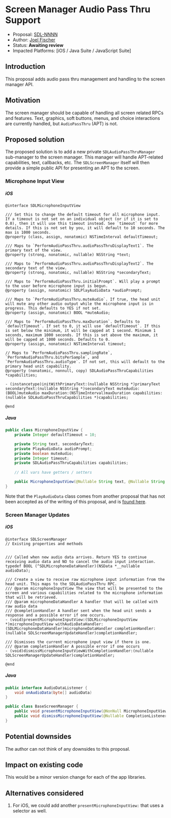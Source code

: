 # Screen Manager Audio Pass Thru Support

* Proposal: [SDL-NNNN](NNNN-screen-manager-audio-pass-thru.md)
* Author: [Joel Fischer](https://github.com/joeljfischer)
* Status: **Awaiting review**
* Impacted Platforms: [iOS / Java Suite / JavaScript Suite]

## Introduction
This proposal adds audio pass thru management and handling to the screen manager API.

## Motivation
The screen manager should be capable of handling all screen related RPCs and features. Text, graphics, soft buttons, menus, and choice interactions are currently handled, but `AudioPassThru` (APT) is not.

## Proposed solution
The proposed solution is to add a new private `SDLAudioPassThruManager` sub-manager to the screen manager. This manager will handle APT-related capabilities, text, callbacks, etc. The `SDLScreenManager` itself will then provide a simple public API for presenting an APT to the screen.

### Microphone Input View
##### iOS
```objc
@interface SDLMicrophoneInputView

/// Set this to change the default timeout for all microphone input. If a timeout is not set on an individual object (or if it is set to 0.0), then it will use this timeout instead. See `timeout` for more details. If this is not set by you, it will default to 10 seconds. The max is 1000 seconds.
@property (class, assign, nonatomic) NSTimeInterval defaultTimeout;

/// Maps to `PerformAudioPassThru.audioPassThruDisplayText1`. The primary text of the view.
@property (strong, nonatomic, nullable) NSString *text;

/// Maps to `PerformAudioPassThru.audioPassThruDisplayText2`. The secondary text of the view.
@property (strong, nonatomic, nullable) NSString *secondaryText;

/// Maps to `PerformAudioPassThru.initialPrompt`. Will play a prompt to the user before microphone input is begun.
@property (assign, nonatomic) SDLPlayAudioData *audioPrompt;

/// Maps to `PerformAudioPassThru.muteAudio`. If true, the head unit will mute any other audio output while the microphone input is in progress. This defaults to YES if not set.
@property (assign, nonatomic) BOOL *muteAudio;

/// Maps to `PerformAudioPassThru.maxDuration`. Defaults to `defaultTimeout`. If set to 0, it will use `defaultTimeout`. If this is set below the minimum, it will be capped at 1 second. Minimum 1 seconds, maximum 1000 seconds. If this is set above the maximum, it will be capped at 1000 seconds. Defaults to 0.
@property (assign, nonatomic) NSTimeInterval timeout;

// Maps to `PerformAudioPassThru.samplingRate`, `PerformAudioPassThru.bitsPerSample`, and `PerformAudioPassThru.audioType`. If not set, this will default to the primary head unit capability.
@property (nonatomic, nonnull, copy) SDLAudioPassThruCapabilities *capabilities;

- (instancetype)initWithPrimaryText:(nullable NSString *)primaryText secondaryText:(nullable NSString *)secondaryText muteAudio:(BOOL)muteAudio maxDuration:(NSTimeInterval)maxDuration capabilities:(nullable SDLAudioPassThruCapabilities *)capabilities;

@end
```

##### Java
```java
public class MicrophoneInputView {
    private Integer defaultTimeout = 10;

    private String text, secondaryText;
    private PlayAudioData audioPrompt;
    private boolean muteAudio;
    private Integer timeout;
    private SDLAudioPassThruCapabilities capabilities;
    
    // All vars have getters / setters

    public MicrophoneInputView(@Nullable String text, @Nullable String secondaryText, @Nullable PlayAudioData audioPrompt, @Nullable boolean muteAudio, @Nullable Integer timeout, @Nullable capabilities)
}
```

Note that the `PlayAudioData` class comes from another proposal that has not been accepted as of the writing of this proposal, and is [found here](https://github.com/smartdevicelink/sdl_evolution/pull/928/files#diff-05979b405babd4a720b6d0f3ecb98e9dR22).

### Screen Manager Updates
##### iOS
```objc
@interface SDLScreenManager
// Existing properties and methods


/// Called when new audio data arrives. Return YES to continue receiving audio data and NO to cancel the audio input interaction.
typedef BOOL (^SDLMicrophoneDataHandler)(NSData *__nullable audioData);

/// Create a view to receive raw microphone input information from the head unit. This maps to the SDLAudioPassThru RPC.
/// @param microphoneInputView The view that will be presented to the screen and various capabilities related to the microphone information that will be retrieved.
/// @param microphoneDataHandler A handler that will be called with raw audio data
/// @completionHandler A handler sent when the head unit sends a response and a possible error if one occurs.
- (void)presentMicrophoneInputView:(SDLMicrophoneInputView *)microphoneInputView withAudioDataHandler:(SDLMicrophoneDataHandler)microphoneDataHandler completionHandler:(nullable SDLScreenManagerUpdateHandler)completionHandler;

/// Dismisses the current microphone input view if there is one.
/// @param completionHandler A possible error if one occurs
- (void)dismissMicrophoneInputViewWithCompletionHandler:(nullable SDLScreenManagerUpdateHandler)completionHandler;

@end
```

##### Java
```java
public interface AudioDataListener {
    void onAudioData(byte[] audioData)
}

public class BaseScreenManager {
    public void presentMicrophoneInputView(@NonNull MicrophoneInputView view, @NonNull AudioDataListener audioDataListener, @Nullable CompletionListener completionListener)
    public void dismissMicrophoneInputView(@Nullable CompletionListener completionListener)
}
```

## Potential downsides
The author can not think of any downsides to this proposal.

## Impact on existing code
This would be a minor version change for each of the app libraries.

## Alternatives considered
1. For iOS, we could add another `presentMicrophoneInputView:` that uses a selector as well.